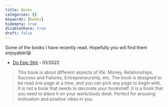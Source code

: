 ```yaml
---
title: Books
categories: []
keywords: [books]
hidemeta: true
disableShare: true
draft: false
---
```


Some of the books I have recently read. Hopefully you will find them enjoyable!😃

- [Do Epic Shit](https://www.amazon.in/DO-EPIC-SHIT-Ankur-Warikoo/dp/9391165486) - 01/2022
>This book is about different aspects of life. Money, Relationships, Success and Failures, Entrepreneurship, etc. The book is designed to be read one page at a time, and you can pick any page to begin with. It is not a book that needs to decorate your bookshelf. It is a book that you need to place it on your work/study desk. Perfect for arousing motivation and positive vibes in you.

